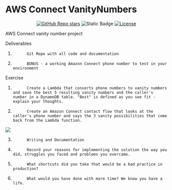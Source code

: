 # AWS Connect VanityNumbers

<div align="center">
  <a href="https://github.com/mfts/papermark/stargazers"><img alt="GitHub Repo stars" src="https://img.shields.io/github/stars/mfts/papermark"></a>
  <img alt="Static Badge" src="https://img.shields.io/badge/Thanks_for-Stopping_In-blue">
  <a href="https://github.com/mfts/papermark/blob/main/LICENSE"><img alt="License" src="https://img.shields.io/badge/license-AGPLv3-purple"></a>
</div>


AWS Connect vanity number project 

Deliverables

1.           Git Repo with all code and documentation

1.           BONUS - a working Amazon Connect phone number to test in your environment

Exercise

1.           Create a Lambda that converts phone numbers to vanity numbers and save the best 5 resulting vanity numbers and the caller's number in a DynamoDB table. "Best" is defined as you see fit - explain your thoughts.

2.           Create an Amazon Connect contact flow that looks at the caller's phone number and says the 3 vanity possibilities that come back from the Lambda function.

<a href="https://github.com/mfts/papermark/graphs/contributors">
	<img src="https://contrib.rocks/image?repo=mfts/papermark" />
</a>

3.           Writing and Documentation

1.           Record your reasons for implementing the solution the way you did, struggles you faced and problems you overcame.

2.           What shortcuts did you take that would be a bad practice in production?

3.           What would you have done with more time? We know you have a life. 